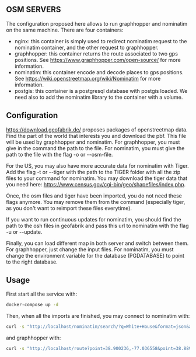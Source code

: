 OSM SERVERS
---------------------
The configuration proposed here allows to run graphhopper and nominatim on the same machine. There are four containers:
- nginx: this container is simply used to redirect nominatim request to the nominatim container, and the other request to graphhopper.
- graphhopper: this container returns the route associated to two gps positions. See https://www.graphhopper.com/open-source/ for more information.
- nominatim: this container encode and decode places to gps positions. See https://wiki.openstreetmap.org/wiki/Nominatim for more information.
- postgis: this container is a postgresql database with postgis loaded. We need also to add the nominatim library to the container with a volume.

Configuration
--------------------
https://download.geofabrik.de/ proposes packages of openstreetmap data. Find the part of the world that interests you and download the pbf. This file will be used by graphhopper and nominatim.
For graphhopper, you must give in the command the path to the file.
For nominatim, you must give the path to the file with the flag -o or --osm-file.

For the US, you may also have more accurate data for nominatim with Tiger.
Add the flag -t or --tiger with the path to the TIGER folder with all the zip files to your command for nominatim.
You may download the tiger data that you need here: https://www.census.gov/cgi-bin/geo/shapefiles/index.php.

Once, the osm files and tiger have been imported, you do not need these flags anymore.
You may remove them from the command (especially tiger, as you don't want to reimport these files everytime).

If you want to run continuous updates for nominatim, you should find the path to the osh files in geofabrik and pass this url to nominatim with the flag -u or --update.

Finally, you can load different map in both server and switch between them.
For graphhopper, just change the input files. For nominatim, you must change the environment variable for the database (PGDATABASE) to point to the right database.

Usage
-------------------
First start all the service with:
```bash
docker-compose up -d
````

Then, when all the imports are finished, you may connect to nominatim with:
````bash
curl -s "http://localhost/nominatim/search/?q=White+House&format=json&addressdetails=1&limit=1"
````

and graphhopper with:
````bash
curl -s "http://localhost/route?point=38.900236,-77.036558&point=38.889866,-77.012499"
````
